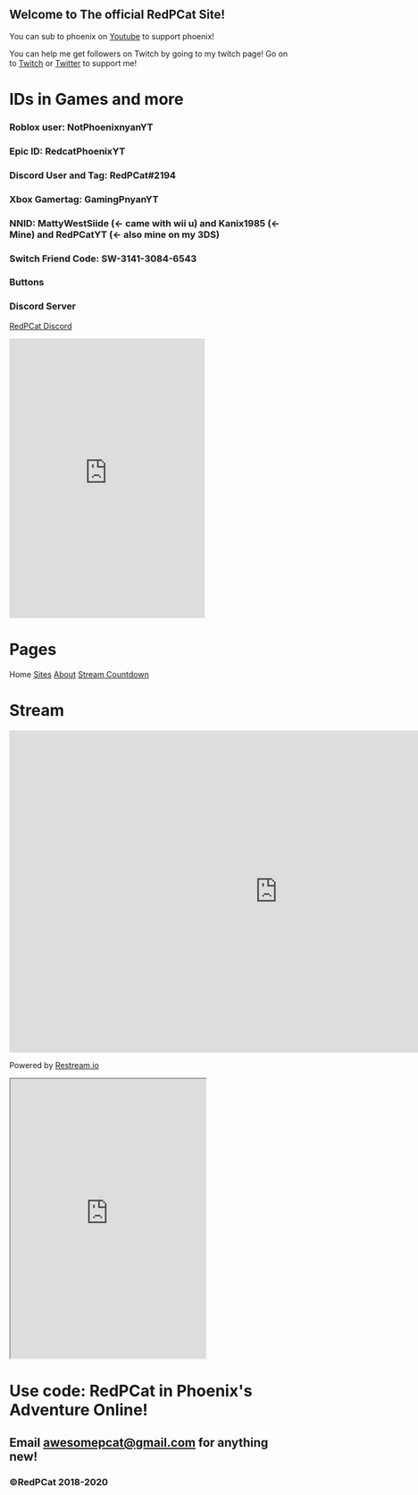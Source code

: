 <head>
  <meta name="google-site-verification" content="lMDJScB5G3ttJm3Xeqk-WRvntE6E73a1PYKCzuTEREg" />
</head>

## Welcome to The official RedPCat Site!

You can sub to phoenix on [Youtube](https://www.youtube.com/channel/UC_BqPAXWMMIt2H-tdSTeggw) to support phoenix!

You can help me get followers on Twitch by going to my twitch page! Go on to [Twitch](https://www.twitch.tv/redpcat_live) or [Twitter](https://www.twitter.com/redphoenixcat) to support me!

# IDs in Games and more

### Roblox  user: NotPhoenixnyanYT
### Epic ID: RedcatPhoenixYT
### Discord User and Tag: RedPCat#2194
### Xbox Gamertag: GamingPnyanYT
### NNID: MattyWestSiide (<- came with wii u) and Kanix1985 (<- Mine) and RedPCatYT (<- also mine on my 3DS)
### Switch Friend Code: SW-3141-3084-6543

### Buttons

<script src="https://apis.google.com/js/platform.js"></script>

<div class="g-ytsubscribe" data-channelid="UC_BqPAXWMMIt2H-tdSTeggw" data-layout="default" data-count="default"></div>

### Discord Server

[RedPCat Discord](https://discord.gg/hF6ENAe) 

<iframe src="https://discord.com/widget?id=750183935664849028&theme=dark" width="350" height="500" allowtransparency="true" frameborder="0" sandbox="allow-popups allow-popups-to-escape-sandbox allow-same-origin allow-scripts"></iframe>

# Pages

Home [Sites](https://redcatphoenix2.github.io/404) [About](https://redcatphoenix2.github.io/about) [Stream Countdown](https://redcatphoenix2.github.io/stream-timer/)

# Stream

<iframe src="https://embed.restream.io/player/index.html?token=33a1c541abd776e5192e4a95393a5271" width="960" height="576" frameborder="0" allowfullscreen></iframe><p>Powered by <a href="https://restream.io">Restream.io</a></p>

<iframe
  id="chat_embed"
  src="https://www.twitch.tv/embed/redpcat_live/chat?parent=redpcat-official.ga"
  height="500"
  width="350">
</iframe>

# Use code: RedPCat in Phoenix's Adventure Online!
## Email awesomepcat@gmail.com for anything new!
### ©RedPCat 2018-2020

